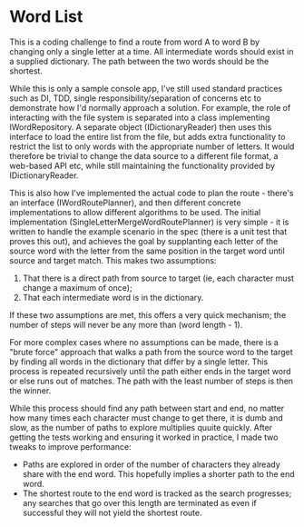 # Word List

This is a coding challenge to find a route from word A to word B by changing only a single letter at a time. All intermediate words should exist in a supplied dictionary. The path between the two words should be the shortest.

While this is only a sample console app, I've still used standard practices such as DI, TDD, single responsibility/separation of concerns etc to demonstrate how I'd normally approach a solution. For example, the role of interacting with the file system is separated into a class implementing IWordRepository. A separate object (IDictionaryReader) then uses this interface to load the entire list from the file, but adds extra functionality to restrict the list to only words with the appropriate number of letters. It would therefore be trivial to change the data source to a different file format, a web-based API etc, while still maintaining the functionality provided by IDictionaryReader.

This is also how I've implemented the actual code to plan the route - there's an interface (IWordRoutePlanner), and then different concrete implementations to allow different algorithms to be used. The initial implementation (SingleLetterMergeWordRoutePlanner) is very simple - it is written to handle the example scenario in the spec (there is a unit test that proves this out), and achieves the goal by supplanting each letter of the source word with the letter from the same position in the target word until source and target match. This makes two assumptions:

1. That there is a direct path from source to target (ie, each character must change a maximum of once); 
2. That each intermediate word is in the dictionary. 

If these two assumptions are met, this offers a very quick mechanism; the number of steps will never be any more than (word length - 1). 

For more complex cases where no assumptions can be made, there is a "brute force" approach that walks a path from the source word to the target by finding all words in the dictionary that differ by a single letter. This process is repeated recursively until the path either ends in the target word or else runs out of matches. The path with the least number of steps is then the winner. 

While this process should find any path between start and end, no matter how many times each character must change to get there, it is dumb and slow, as the number of paths to explore multiplies quuite quickly.  After getting the tests working and ensuring it worked in practice, I made two tweaks to improve performance:

- Paths are explored in order of the number of characters they already share with the end word. This hopefully implies a shorter path to the end word.
- The shortest route to the end word is tracked as the search progresses; any searches that go over this length are terminated as even if successful they will not yield the shortest route.

